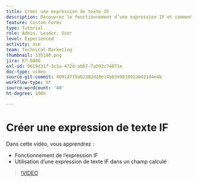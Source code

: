 ```yaml
---
title: Créer une expression de texte IF
description: Découvrez le fonctionnement d’une expression IF et comment l’utiliser dans un champ calculé dans  [!DNL Workfront].
feature: Custom Forms
type: Tutorial
role: Admin, Leader, User
level: Experienced
activity: use
team: Technical Marketing
thumbnail: 335180.png
jira: KT-8886
exl-id: 9619d31f-1c1a-472d-abb7-7a592c74071e
doc-type: video
source-git-commit: 409147f9a62302d28e14b834981992a0421d4e4b
workflow-type: ht
source-wordcount: '48'
ht-degree: 100%

---
```


# Créer une expression de texte IF

Dans cette vidéo, vous apprendrez :

* Fonctionnement de l’expression IF
* Utilisation d’une expression de texte IF dans un champ calculé

>[!VIDEO](https://video.tv.adobe.com/v/335180/?quality=12&learn=on)
